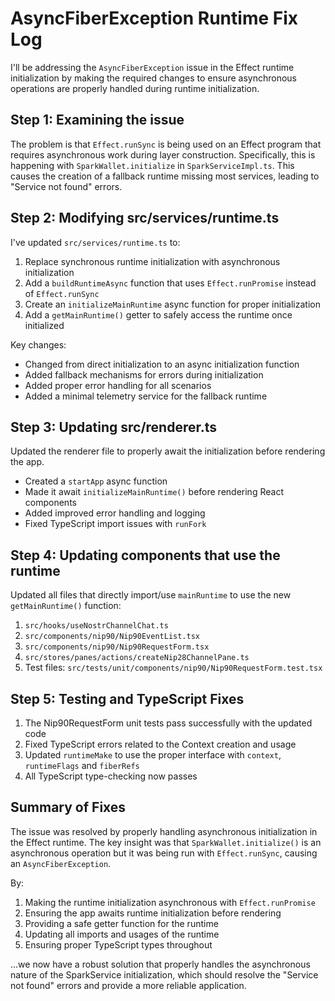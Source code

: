 # AsyncFiberException Runtime Fix Log

I'll be addressing the `AsyncFiberException` issue in the Effect runtime initialization by making the required changes to ensure asynchronous operations are properly handled during runtime initialization.

## Step 1: Examining the issue

The problem is that `Effect.runSync` is being used on an Effect program that requires asynchronous work during layer construction. Specifically, this is happening with `SparkWallet.initialize` in `SparkServiceImpl.ts`. This causes the creation of a fallback runtime missing most services, leading to "Service not found" errors.

## Step 2: Modifying src/services/runtime.ts

I've updated `src/services/runtime.ts` to:

1. Replace synchronous runtime initialization with asynchronous initialization
2. Add a `buildRuntimeAsync` function that uses `Effect.runPromise` instead of `Effect.runSync`
3. Create an `initializeMainRuntime` async function for proper initialization
4. Add a `getMainRuntime()` getter to safely access the runtime once initialized

Key changes:
- Changed from direct initialization to an async initialization function
- Added fallback mechanisms for errors during initialization
- Added proper error handling for all scenarios
- Added a minimal telemetry service for the fallback runtime

## Step 3: Updating src/renderer.ts

Updated the renderer file to properly await the initialization before rendering the app.
- Created a `startApp` async function
- Made it await `initializeMainRuntime()` before rendering React components
- Added improved error handling and logging
- Fixed TypeScript import issues with `runFork`

## Step 4: Updating components that use the runtime

Updated all files that directly import/use `mainRuntime` to use the new `getMainRuntime()` function:

1. `src/hooks/useNostrChannelChat.ts`
2. `src/components/nip90/Nip90EventList.tsx`
3. `src/components/nip90/Nip90RequestForm.tsx`
4. `src/stores/panes/actions/createNip28ChannelPane.ts`
5. Test files: `src/tests/unit/components/nip90/Nip90RequestForm.test.tsx`

## Step 5: Testing and TypeScript Fixes

1. The Nip90RequestForm unit tests pass successfully with the updated code
2. Fixed TypeScript errors related to the Context creation and usage
3. Updated `runtimeMake` to use the proper interface with `context`, `runtimeFlags` and `fiberRefs`
4. All TypeScript type-checking now passes

## Summary of Fixes

The issue was resolved by properly handling asynchronous initialization in the Effect runtime. The key insight was that `SparkWallet.initialize()` is an asynchronous operation but it was being run with `Effect.runSync`, causing an `AsyncFiberException`. 

By:
1. Making the runtime initialization asynchronous with `Effect.runPromise`
2. Ensuring the app awaits runtime initialization before rendering
3. Providing a safe getter function for the runtime
4. Updating all imports and usages of the runtime
5. Ensuring proper TypeScript types throughout

...we now have a robust solution that properly handles the asynchronous nature of the SparkService initialization, which should resolve the "Service not found" errors and provide a more reliable application.